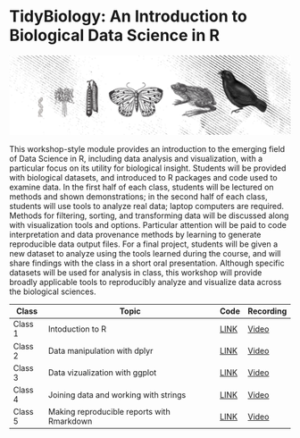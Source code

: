 # TidyBiology: An Introduction to Biological Data Science in R
![tidybiology](README_files/figure-gfm/tidybiology_channel_art.png)  
  
This workshop-style module provides an introduction to the emerging field of Data Science in R, including data analysis and visualization, with a particular focus on its utility for biological insight. Students will be provided with biological datasets, and introduced to R packages and code used to examine data. In the first half of each class, students will be lectured on methods and shown demonstrations; in the second half of each class, students will use tools to analyze real data; laptop computers are required. Methods for filtering, sorting, and transforming data will be discussed along with visualization tools and options. Particular attention will be paid to code interpretation and data provenance methods by learning to generate reproducible data output files. For a final project, students will be given a new dataset to analyze using the tools learned during the course, and will share findings with the class in a short oral presentation. Although specific datasets will be used for analysis in class, this workshop will provide broadly applicable tools to reproducibly analyze and visualize data across the biological sciences.  


| Class  | Topic | Code | Recording |
| ------------- | ------------- | --- | --- |
| Class 1 | Intoduction to R | [LINK](1_intro/) | [Video](https://youtu.be/kMR2vQUtA_4) |
| Class 2 | Data manipulation with dplyr | [LINK](2_dplyr/) | [Video](https://youtu.be/X0CXyTaVKDM) |
| Class 3 | Data vizualization with ggplot | [LINK](3_ggplot/) | [Video](https://youtu.be/6NsjrPAwrFU) |
| Class 4 | Joining data and working with strings | [LINK](4_misc/) | [Video](https://youtu.be/5WLofTqr0Kc) |
| Class 5 | Making reproducible reports with Rmarkdown | [LINK](5_markdown) | [Video](https://youtu.be/GH2l27b6pVQ) |

